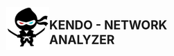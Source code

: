 <p>
  <img src="https://github.com/kendojitsu/Kendo/blob/main/images/kendo.png" width="100" height="100" align=left border=0 />
  <h1>KENDO - NETWORK ANALYZER</h1>
</p>
